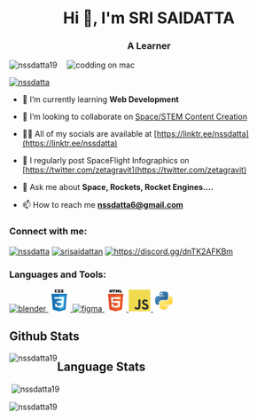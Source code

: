 <h1 align="center">Hi 👋, I'm SRI SAIDATTA</h1>
<h3 align="center">A Learner</h3>

<img align="right" alt="codding on mac" width="400" src="https://enaah.de/uploads/content/coding-mac.gif">

<p align="left"> <img src="https://komarev.com/ghpvc/?username=nssdatta19&label=Profile%20views&color=0e75b6&style=flat" alt="nssdatta19" /> </p>

<p align="left"> <a href="https://twitter.com/nssdatta" target="blank"><img src="https://img.shields.io/twitter/follow/nssdatta?logo=twitter&style=for-the-badge" alt="nssdatta" /></a> </p>

- 🌱 I’m currently learning **Web Development**

- 👯 I’m looking to collaborate on [Space/STEM Content Creation](https://twitter.com/zetagravit)

- 👨‍💻 All of my socials are available at [https://linktr.ee/nssdatta](https://linktr.ee/nssdatta)

- 📝 I regularly post SpaceFlight Infographics on [https://twitter.com/zetagravit](https://twitter.com/zetagravit)

- 💬 Ask me about **Space, Rockets, Rocket Engines....**

- 📫 How to reach me **nssdatta6@gmail.com**

<h3 align="left">Connect with me:</h3>
<p align="left">
<a href="https://twitter.com/nssdatta" target="blank"><img align="center" src="https://raw.githubusercontent.com/rahuldkjain/github-profile-readme-generator/master/src/images/icons/Social/twitter.svg" alt="nssdatta" height="30" width="40" /></a>
<a href="https://linkedin.com/in/srisaidattan" target="blank"><img align="center" src="https://raw.githubusercontent.com/rahuldkjain/github-profile-readme-generator/master/src/images/icons/Social/linked-in-alt.svg" alt="srisaidattan" height="30" width="40" /></a>
<a href="https://discord.gg/https://discord.gg/dnTK2AFKBm" target="blank"><img align="center" src="https://raw.githubusercontent.com/rahuldkjain/github-profile-readme-generator/master/src/images/icons/Social/discord.svg" alt="https://discord.gg/dnTK2AFKBm" height="30" width="40" /></a>
</p>

<h3 align="left">Languages and Tools:</h3>
<p align="left"> <a href="https://www.blender.org/" target="_blank" rel="noreferrer"> <img src="https://download.blender.org/branding/community/blender_community_badge_white.svg" alt="blender" width="40" height="40"/> </a> <a href="https://www.w3schools.com/css/" target="_blank" rel="noreferrer"> <img src="https://raw.githubusercontent.com/devicons/devicon/master/icons/css3/css3-original-wordmark.svg" alt="css3" width="40" height="40"/> </a> <a href="https://www.figma.com/" target="_blank" rel="noreferrer"> <img src="https://www.vectorlogo.zone/logos/figma/figma-icon.svg" alt="figma" width="40" height="40"/> </a> <a href="https://www.w3.org/html/" target="_blank" rel="noreferrer"> <img src="https://raw.githubusercontent.com/devicons/devicon/master/icons/html5/html5-original-wordmark.svg" alt="html5" width="40" height="40"/> </a> <a href="https://developer.mozilla.org/en-US/docs/Web/JavaScript" target="_blank" rel="noreferrer"> <img src="https://raw.githubusercontent.com/devicons/devicon/master/icons/javascript/javascript-original.svg" alt="javascript" width="40" height="40"/> </a> <a href="https://www.python.org" target="_blank" rel="noreferrer"> <img src="https://raw.githubusercontent.com/devicons/devicon/master/icons/python/python-original.svg" alt="python" width="40" height="40"/> </a> </p>

## Github Stats

<p><img align="left" src="https://github-readme-stats.vercel.app/api/top-langs?username=nssdatta19&show_icons=true&locale=en&layout=compact" alt="nssdatta19" /></p>

## Language Stats

<p>&nbsp;<img align="center" src="https://github-readme-stats.vercel.app/api?username=nssdatta19&show_icons=true&locale=en" alt="nssdatta19" /></p>

<p><img align="center" src="https://github-readme-streak-stats.herokuapp.com/?user=nssdatta19&" alt="nssdatta19" /></p>
